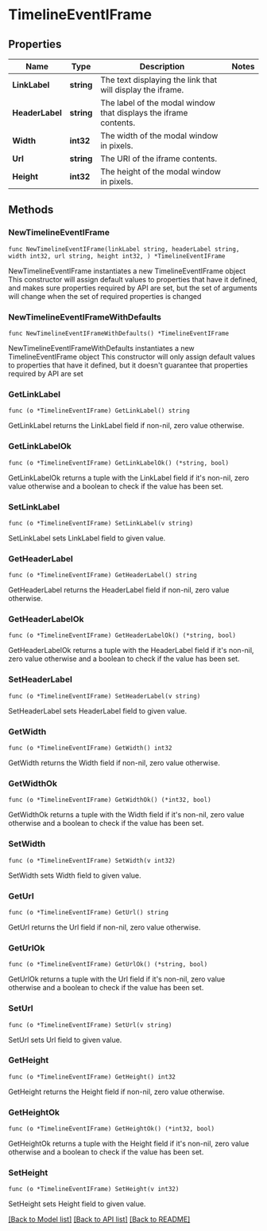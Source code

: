 # TimelineEventIFrame

## Properties

Name | Type | Description | Notes
------------ | ------------- | ------------- | -------------
**LinkLabel** | **string** | The text displaying the link that will display the iframe. | 
**HeaderLabel** | **string** | The label of the modal window that displays the iframe contents. | 
**Width** | **int32** | The width of the modal window in pixels. | 
**Url** | **string** | The URI of the iframe contents. | 
**Height** | **int32** | The height of the modal window in pixels. | 

## Methods

### NewTimelineEventIFrame

`func NewTimelineEventIFrame(linkLabel string, headerLabel string, width int32, url string, height int32, ) *TimelineEventIFrame`

NewTimelineEventIFrame instantiates a new TimelineEventIFrame object
This constructor will assign default values to properties that have it defined,
and makes sure properties required by API are set, but the set of arguments
will change when the set of required properties is changed

### NewTimelineEventIFrameWithDefaults

`func NewTimelineEventIFrameWithDefaults() *TimelineEventIFrame`

NewTimelineEventIFrameWithDefaults instantiates a new TimelineEventIFrame object
This constructor will only assign default values to properties that have it defined,
but it doesn't guarantee that properties required by API are set

### GetLinkLabel

`func (o *TimelineEventIFrame) GetLinkLabel() string`

GetLinkLabel returns the LinkLabel field if non-nil, zero value otherwise.

### GetLinkLabelOk

`func (o *TimelineEventIFrame) GetLinkLabelOk() (*string, bool)`

GetLinkLabelOk returns a tuple with the LinkLabel field if it's non-nil, zero value otherwise
and a boolean to check if the value has been set.

### SetLinkLabel

`func (o *TimelineEventIFrame) SetLinkLabel(v string)`

SetLinkLabel sets LinkLabel field to given value.


### GetHeaderLabel

`func (o *TimelineEventIFrame) GetHeaderLabel() string`

GetHeaderLabel returns the HeaderLabel field if non-nil, zero value otherwise.

### GetHeaderLabelOk

`func (o *TimelineEventIFrame) GetHeaderLabelOk() (*string, bool)`

GetHeaderLabelOk returns a tuple with the HeaderLabel field if it's non-nil, zero value otherwise
and a boolean to check if the value has been set.

### SetHeaderLabel

`func (o *TimelineEventIFrame) SetHeaderLabel(v string)`

SetHeaderLabel sets HeaderLabel field to given value.


### GetWidth

`func (o *TimelineEventIFrame) GetWidth() int32`

GetWidth returns the Width field if non-nil, zero value otherwise.

### GetWidthOk

`func (o *TimelineEventIFrame) GetWidthOk() (*int32, bool)`

GetWidthOk returns a tuple with the Width field if it's non-nil, zero value otherwise
and a boolean to check if the value has been set.

### SetWidth

`func (o *TimelineEventIFrame) SetWidth(v int32)`

SetWidth sets Width field to given value.


### GetUrl

`func (o *TimelineEventIFrame) GetUrl() string`

GetUrl returns the Url field if non-nil, zero value otherwise.

### GetUrlOk

`func (o *TimelineEventIFrame) GetUrlOk() (*string, bool)`

GetUrlOk returns a tuple with the Url field if it's non-nil, zero value otherwise
and a boolean to check if the value has been set.

### SetUrl

`func (o *TimelineEventIFrame) SetUrl(v string)`

SetUrl sets Url field to given value.


### GetHeight

`func (o *TimelineEventIFrame) GetHeight() int32`

GetHeight returns the Height field if non-nil, zero value otherwise.

### GetHeightOk

`func (o *TimelineEventIFrame) GetHeightOk() (*int32, bool)`

GetHeightOk returns a tuple with the Height field if it's non-nil, zero value otherwise
and a boolean to check if the value has been set.

### SetHeight

`func (o *TimelineEventIFrame) SetHeight(v int32)`

SetHeight sets Height field to given value.



[[Back to Model list]](../README.md#documentation-for-models) [[Back to API list]](../README.md#documentation-for-api-endpoints) [[Back to README]](../README.md)



